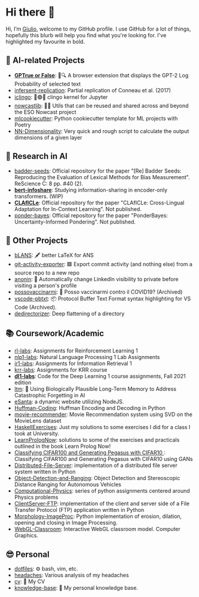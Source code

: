 # Hi there 👋

Hi, I’m [Giulio](https://www.giuliostarace.com), welcome to my GitHub profile. I
use GitHub for a lot of things, hopefully this blurb will help you find what
you're looking for. I've highlighted my favourite in bold.

## 🤖 AI-related Projects

- [**GPTrue or False**](https://github.com/thesofakillers/GPTrue-or-False): 📝🔍
  A browser extension that displays the GPT-2 Log Probability of selected text
- [infersent-replication](https://github.com/thesofakillers/infersent-replication):
  Partial replication of Conneau et al. (2017)
- [iclingo](https://github.com/thesofakillers/iclingo): 🔴🟢🔵 clingo kernel for
  Jupyter
- [nowcastlib](https://github.com/thesofakillers/nowcastlib): 🧙🔧 Utils that
  can be reused and shared across and beyond the ESO Nowcast project
- [mlcookiecutter](https://github.com/thesofakillers/mlcookiecutter): Python
  cookiecutter template for ML projects with Poetry
- [NN-Dimensionality](https://github.com/thesofakillers/NN-Dimensionality): Very
  quick and rough script to calculate the output dimensions of a given layer

## 🔬 Research in AI

- [badder-seeds](https://github.com/thesofakillers/badder-seeds): Official
  repository for the paper "[Re] Badder Seeds: Reproducing the Evaluation of
  Lexical Methods for Bias Measurement". ReScience C: 8 pp. #40 (2).
- [**bert-infoshare**](https://github.com/thesofakillers/bert-infoshare):
  Studying information-sharing in encoder-only transformers. (WIP)
- [**CLAfICLe**](https://github.com/thesofakillers/CLAfICLe): Official
  repository for the paper "CLAfICLe: Cross-Lingual Adaptation for In-Context
  Learning". Not published.
- [ponder-bayes](https://github.com/thesofakillers/ponder-bayes): Official
  repository for the paper "PonderBayes: Uncertainty-Informed Pondering". Not
  published.

## 🎯 Other Projects

- [bLANS](https://github.com/thesofakillers/bLANS): 🖋 better LaTeX for ANS
- [git-activity-exporter](https://github.com/thesofakillers/git-activity-exporter):
  🟩 Export commit activity (and nothing else) from a source repo to a new repo
- [anonin](https://github.com/thesofakillers/anonin): 👤 Automatically change
  LinkedIn visibility to private before visiting a person's profile
- [possovaccinarmi](https://github.com/thesofakillers/possovaccinarmi): 💉 Posso
  vaccinarmi contro il COVID19? (Archived)
- [vscode-pbtxt](https://github.com/thesofakillers/vscode-pbtxt): 📦 Protocol
  Buffer Text Format syntax highlighting for VS Code (Archived).
- [dedirectorizer](https://github.com/thesofakillers/dedirectorizer): Deep
  flattening of a directory

## 📚 Coursework/Academic

- [rl-labs](https://github.com/thesofakillers/rl-labs): Assignments for
  Reinforcement Learning 1
- [nlp1-labs](https://github.com/thesofakillers/nlp1-labs): Natural Language
  Processing 1 Lab Assignments
- [ir1-labs](https://github.com/thesofakillers/ir1-labs): Assignments for
  Information Retrieval 1
- [krr-labs](https://github.com/thesofakillers/krr-labs): Assignments for KRR
  course
- [**dl1-labs**](https://github.com/thesofakillers/dl1-labs): Code for the Deep
  Learning 1 course assignments, Fall 2021 edition
- [ltm](https://github.com/thesofakillers/ltm): 🧠 Using Biologically Plausible
  Long-Term Memory to Address Catastrophic Forgetting in AI
- [eSanta](https://github.com/thesofakillers/eSanta): a dynamic website
  utilizing NodeJS.
- [Huffman-Coding](https://github.com/thesofakillers/Huffman-Coding): Huffman
  Encoding and Decoding in Python
- [movie-recommender](https://github.com/thesofakillers/movie-recommender):
  Movie Recommendation system using SVD on the MovieLens dataset
- [HaskellExercises](https://github.com/thesofakillers/Haskell-exercises): Just
  my solutions to some exercises I did for a class I took at University.
- [LearnPrologNow](https://github.com/thesofakillers/LearnPrologNow): solutions
  to some of the exercises and practicals outlined in the book Learn Prolog Now!
- [Classifying CIFAR100 and Generating Pegasus with CIFAR10 ](https://github.com/thesofakillers/ML_Classifier-Pegasus-Generator):
  Classifying CIFAR100 and Generating Pegasus with CIFAR10 using GANs
- [Distributed-File-Server](https://github.com/thesofakillers/Distributed-File-Server):
  implementation of a distributed file server system written in Python
- [Object-Detection-and-Ranging](https://github.com/thesofakillers/Object-Detection-and-Ranging):
  Object Detection and Stereoscopic Distance Ranging for Autonomous Vehicles
- [Computational-Physics](https://github.com/thesofakillers/Computational-Physics):
  series of python assignments centered around Physics problems
- [ClientServer-FTP](https://github.com/thesofakillers/ClientServer-FTP):
  implementation of the client and server side of a File Transfer Protocol (FTP)
  application written in Python
- [Morphology-ImageProc](https://github.com/thesofakillers/Morpholology-ImageProc):
  Python implementation of erosion, dilation, opening and closing in Image
  Processing.
- [WebGL-Classroom](https://github.com/thesofakillers/WebGL-Classroom):
  Interactive WebGL classroom model. Computer Graphics.

## 😎 Personal

- [dotfiles](https://github.com/thesofakillers/dotfiles): ⚙️ bash, vim, etc.
- [headaches](https://github.com/thesofakillers/headaches): Various analysis of
  my headaches
- [cv](https://github.com/thesofakillers/cv): 📄 My CV
- [knowledge-base](https://github.com/thesofakillers/knowledge-base): 🧠 My
  personal knowledge base.
